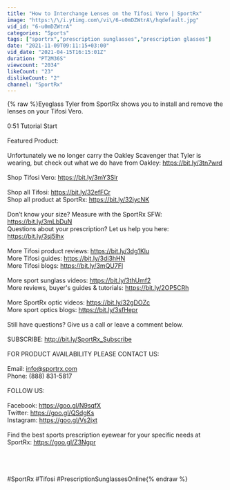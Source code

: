 ```yaml
---
title: "How to Interchange Lenses on the Tifosi Vero | SportRx"
image: "https:\/\/i.ytimg.com\/vi\/6-u0mDZWtrA\/hqdefault.jpg"
vid_id: "6-u0mDZWtrA"
categories: "Sports"
tags: ["sportrx","prescription sunglasses","prescription glasses"]
date: "2021-11-09T09:11:15+03:00"
vid_date: "2021-04-15T16:15:01Z"
duration: "PT2M36S"
viewcount: "2034"
likeCount: "23"
dislikeCount: "2"
channel: "SportRx"
---
```

{% raw %}Eyeglass Tyler from SportRx shows you to install and remove the lenses on your Tifosi Vero.<br /><br />0:51 Tutorial Start<br /><br />Featured Product:<br /><br />Unfortunately we no longer carry the Oakley Scavenger that Tyler is wearing, but check out what we do have from Oakley: <a rel="nofollow" target="blank" href="https://bit.ly/3tn7wrd">https://bit.ly/3tn7wrd</a><br /><br />Shop Tifosi Vero: <a rel="nofollow" target="blank" href="https://bit.ly/3mY3Slr">https://bit.ly/3mY3Slr</a><br /><br />Shop all Tifosi: <a rel="nofollow" target="blank" href="https://bit.ly/32efFCr">https://bit.ly/32efFCr</a><br />Shop all product at SportRx: <a rel="nofollow" target="blank" href="https://bit.ly/32iycNK">https://bit.ly/32iycNK</a><br /><br />Don’t know your size? Measure with the SportRx SFW: <a rel="nofollow" target="blank" href="https://bit.ly/3mLbDuN">https://bit.ly/3mLbDuN</a><br />Questions about your prescription? Let us help you here: <a rel="nofollow" target="blank" href="https://bit.ly/3sj5Ihx">https://bit.ly/3sj5Ihx</a><br /><br />More Tifosi product reviews: <a rel="nofollow" target="blank" href="https://bit.ly/3dg1Klu">https://bit.ly/3dg1Klu</a><br />More Tifosi guides: <a rel="nofollow" target="blank" href="https://bit.ly/3di3hHN">https://bit.ly/3di3hHN</a><br />More Tifosi blogs: <a rel="nofollow" target="blank" href="https://bit.ly/3mQU7Fl">https://bit.ly/3mQU7Fl</a><br /><br />More sport sunglass videos: <a rel="nofollow" target="blank" href="https://bit.ly/3thUmf2">https://bit.ly/3thUmf2</a><br />More reviews, buyer's guides &amp; tutorials: <a rel="nofollow" target="blank" href="https://bit.ly/2OP5CRh">https://bit.ly/2OP5CRh</a><br /><br />More SportRx optic videos: <a rel="nofollow" target="blank" href="https://bit.ly/32gDOZc">https://bit.ly/32gDOZc</a><br />More sport optics blogs: <a rel="nofollow" target="blank" href="https://bit.ly/3sfHepr">https://bit.ly/3sfHepr</a><br /><br />Still have questions? Give us a call or leave a comment below.<br /><br />SUBSCRIBE: <a rel="nofollow" target="blank" href="http://bit.ly/SportRx_Subscribe">http://bit.ly/SportRx_Subscribe</a>  <br /> <br />FOR PRODUCT AVAILABILITY PLEASE CONTACT US: <br /><br />Email: info@sportrx.com<br />Phone: (888) 831-5817<br /><br />FOLLOW US:<br /><br />Facebook: <a rel="nofollow" target="blank" href="https://goo.gl/N9sqfX">https://goo.gl/N9sqfX</a>  <br />Twitter: <a rel="nofollow" target="blank" href="https://goo.gl/QSdgKs">https://goo.gl/QSdgKs</a>  <br />Instagram: <a rel="nofollow" target="blank" href="https://goo.gl/Vs2jxt">https://goo.gl/Vs2jxt</a>  <br /><br />Find the best sports prescription eyewear for your specific needs at SportRx: <a rel="nofollow" target="blank" href="https://goo.gl/Z3Ngpr">https://goo.gl/Z3Ngpr</a> <br /><br /><br /><br /><br />#SportRx #Tifosi #PrescriptionSunglassesOnline{% endraw %}
